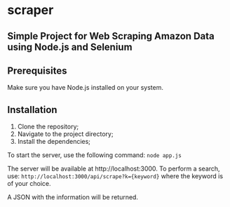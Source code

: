 # scraper

## Simple Project for Web Scraping Amazon Data using Node.js and Selenium

## Prerequisites
Make sure you have Node.js installed on your system.

## Installation
1. Clone the repository;
2. Navigate to the project directory;
3. Install the dependencies;

To start the server, use the following command:
`node app.js`

The server will be available at http://localhost:3000.
To perform a search, use:
`http://localhost:3000/api/scrape?k={keyword}`
where the keyword is of your choice.

A JSON with the information will be returned.
